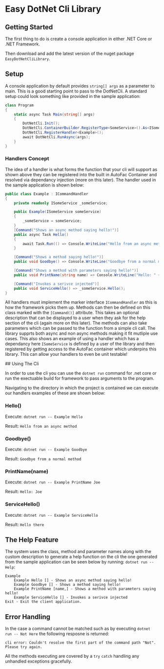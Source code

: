 # Easy DotNet Cli Library

## Getting Started

The first thing to do is create a console application in either .NET Core or .NET Framework.

Then download and add the latest version of the nuget package ```EasyDotNetCliLibrary```.

## Setup 

A console application by default provides ```string[] args``` as a parameter to main. This is a good starting point to pass to the DotNetCli. A standard setup could look something like provided in the sample application:

```csharp
class Program
{
    static async Task Main(string[] args)
    {
        DotNetCli.Init();
        DotNetCli.ContainerBuilder.RegisterType<SomeService>().As<ISomeService>();
        DotNetCli.RegisterHandler<Example>();
        await DotNetCli.RunAsync(args);
    }
}
```

### Handlers Concept
The idea of a handler is what forms the function that your cli will support as shown above they can be registered into the built in AutoFac Container and resolved via dependancy injection (more on this later). The handler used in the sample application is shown below:

```csharp
public class Example : ICommandHandler
{
    private readonly ISomeService _someService;

    public Example(ISomeService someService)
    {
        _someService = someService;
    }
    [Command("Shows an async method saying hello!")]
    public async Task Hello()
    {
        await Task.Run(() => Console.WriteLine("Hello from an async method"));
    }

    [Command("Shows a method saying hello!")]
    public void Goodbye() => Console.WriteLine("Goodbye from a normal method");

    [Command("Shows a method with parameters saying hello!")]
    public void PrintName(string name) => Console.WriteLine("Hello: " + name);

    [Command("Invokes a serivce injected")]
    public void ServiceHello() => _someService.Hello();
}
```

All handlers must implement the marker interface ```ICommandHandler``` as this is how the framework picks them up. Methods can then be defined on this class marked with the ```[Command()]``` attribute. This takes an optional description that can be displayed to a user when they ask for the help section of the cli (again more on this later). The methods can also take parameters which can be passed to the function from a simple cli call. The library supprts both async and non async methods making it fit mutliple use cases. This also shows an example of using a handler which has a dependancy here ```ISomeService``` is defined by a user of the library and then registered by getting access to the AutoFac container which underpins this library. This can allow your handlers to even be unit testable!

## Using The Cli

In order to use the cli you can use the ```dotnet run``` command for .net core or run the exectuable build for framework to pass arguments to the program.

Navigating to the directory in which the project is contained we can execute our handlers examples of these are shown below:

### Hello()
Execute: ```dotnet run -- Example Hello```

Result: ```Hello from an async method```

### Goodbye()
Execute: ```dotnet run -- Example Goodbye```

Result: ```Goodbye from a normal method```

### PrintName(name)
Execute: ```dotnet run -- Example PrintName Joe```

Result: ```Hello: Joe```

### ServiceHello()
Execute: ```dotnet run -- Example ServiceHello```

Result: ```Hello there```

## The Help Feature
The system uses the class, method and parameter names along with the custom description to generate a help function on the cli the one generated from the sample application can be seen below by running: ```dotnet run -- Help```:

```
Example
	Example Hello [] - Shows an async method saying hello!
	Example Goodbye [] - Shows a method saying hello!
	Example PrintName [name,] - Shows a method with parameters saying hello!
	Example ServiceHello [] - Invokes a serivce injected
Exit - Exit the client application.
```

## Error Handling
In the case a command cannot be matched such as by executing ```dotnet run -- Not Here``` the following resposne is returned:
```
cli error: Couldn't resolve the first part of the command path "Not". Please try again.
```

All the methods executing are covered by a ```try``` ```catch``` handling any unhandled exceptions gracefully.


